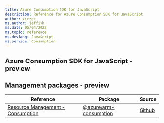 ```yaml
---
title: Azure Consumption SDK for JavaScript
description: Reference for Azure Consumption SDK for JavaScript
author: xirzec
ms.author: jeffish
ms.date: 05/04/2022
ms.topic: reference
ms.devlang: JavaScript
ms.service: Consumption
---
```

## Azure Consumption SDK for JavaScript - preview
## Management packages - preview
| Reference | Package | Source |
|---|---|---|
|[Resource Management - Consumption](javascript/api/overview/azure/arm-consumption-readme)|[@azure/arm-consumption](https://www.npmjs.com/package/@azure/arm-consumption)|[Github](https://github.com/Azure/azure-sdk-for-js/blob/main/sdk/consumption/arm-consumption)|

